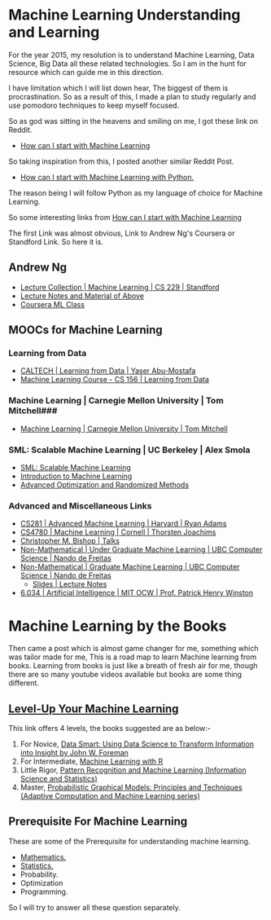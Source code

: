 # Machine Learning Understanding and Learning #

For the year 2015, my resolution is to understand Machine Learning, Data Science, Big Data all these related technologies. So I am in the hunt for resource which can guide me in this direction.

I have limitation which I will list down hear, The biggest of them is procrastination. So as a result of this, I made a plan to study regularly and use pomodoro techniques to keep myself focused. 

So as god was sitting in the heavens and smiling on me, I got these link on Reddit.

* [How can I start with Machine Learning ](http://www.reddit.com/r/MachineLearning/comments/2ntxgt/how_can_i_start_with_machine_learning/)

So taking inspiration from this, I posted another similar Reddit Post.

* [How can I start with Machine Learning with Python.](http://www.reddit.com/r/learnpython/comments/2nujc5/how_can_i_start_with_machine_learning_with_python/)

The reason being I will follow Python as my language of choice for Machine Learning.

So some interesting links from [How can I start with Machine Learning ](http://www.reddit.com/r/MachineLearning/comments/2ntxgt/how_can_i_start_with_machine_learning/)

The first Link was almost obvious, Link to Andrew Ng's Coursera or Standford Link. So here it is.

## Andrew Ng ##

* [Lecture Collection | Machine Learning | CS 229 | Standford ](https://www.youtube.com/playlist?list=PLA89DCFA6ADACE599)
* [Lecture Notes and Material of Above ](http://cs229.stanford.edu/materials.html)
* [Coursera ML Class](https://class.coursera.org/ml-007)

## MOOCs for Machine Learning ##

### Learning from Data ###

* [CALTECH | Learning from Data | Yaser Abu-Mostafa ](https://work.caltech.edu/telecourse.html)
* [Machine Learning Course - CS 156 | Learning from Data ](https://www.youtube.com/playlist?list=PLD63A284B7615313A)

### Machine Learning |  Carnegie Mellon University | Tom Mitchell###

* [Machine Learning |  Carnegie Mellon University | Tom Mitchell](http://www.cs.cmu.edu/~tom/10701_sp11/lectures.shtml)

### SML: Scalable Machine Learning | UC Berkeley | Alex Smola ###

* [SML: Scalable Machine Learning ](http://alex.smola.org/teaching/berkeley2012/)
* [Introduction to Machine Learning ](http://alex.smola.org/teaching/cmu2013-10-701x/)
* [Advanced Optimization and Randomized Methods](http://www.cs.cmu.edu/~suvrit/teach/aopt.html)

### Advanced and Miscellaneous Links ###

* [CS281 | Advanced Machine Learning | Harvard | Ryan Adams](http://www.seas.harvard.edu/courses/cs281/)
* [CS4780 | Machine Learning | Cornell | Thorsten Joachims](http://machine-learning-course.joachims.org/)
* [Christopher M. Bishop | Talks](http://research.microsoft.com/en-us/um/people/cmbishop/talks.htm)
* [Non-Mathematical | Under Graduate Machine Learning | UBC Computer Science  | Nando de Freitas ](https://www.youtube.com/playlist?list=PLE6Wd9FR--Ecf_5nCbnSQMHqORpiChfJf&feature=view_all) 
* [Non-Mathematical | Graduate Machine Learning | UBC Computer Science  | Nando de Freitas ](https://www.youtube.com/playlist?list=PLE6Wd9FR--EdyJ5lbFl8UuGjecvVw66F6&feature=view_all)
    * [Slides | Lecture Notes ](http://www.cs.ubc.ca/~nando/teaching.html)
* [6.034 | Artificial Intelligence | MIT OCW | Prof. Patrick Henry Winston ](http://ocw.mit.edu/courses/electrical-engineering-and-computer-science/6-034-artificial-intelligence-fall-2010/)

# Machine Learning by the Books #

Then came a post which is almost game changer for me, something which was tailor made for me, This is a road map to learn Machine learning from books. Learning from books is just like a breath of fresh air for me, though there are so many youtube videos available but books are some thing different.

## [Level-Up Your Machine Learning ](http://www.metacademy.org/roadmaps/cjrd/level-up-your-ml) ##

This link offers 4 levels, the books suggested are as below:-

1. For Novice, [Data Smart: Using Data Science to Transform Information into Insight by John W. Foreman ](http://www.amazon.com/gp/product/111866146X/ref=as_li_qf_sp_asin_il_tl?ie=UTF8&camp=1789&creative=9325&creativeASIN=111866146X&linkCode=as2&tag=metacademy-20&linkId=FXCXLE6R5JAUQ3DR)
2. For Intermediate, [Machine Learning with R](http://www.amazon.com/gp/product/1782162143/ref=as_li_qf_sp_asin_il_tl?ie=UTF8&camp=1789&creative=9325&creativeASIN=1782162143&linkCode=as2&tag=metacademy-20&linkId=A7H4IRYIG6O64SD4)
3. Little Rigor, [Pattern Recognition and Machine Learning (Information Science and Statistics)](http://www.amazon.com/gp/product/0387310738/ref=as_li_qf_sp_asin_il_tl?ie=UTF8&camp=1789&creative=9325&creativeASIN=0387310738&linkCode=as2&tag=metacademy-20&linkId=RBNXLMWNVGBWAHJ5)
4. Master, [Probabilistic Graphical Models: Principles and Techniques (Adaptive Computation and Machine Learning series)](http://www.amazon.com/gp/product/0262013193/ref=as_li_qf_sp_asin_il_tl?ie=UTF8&camp=1789&creative=9325&creativeASIN=0262013193&linkCode=as2&tag=metacademy-20&linkId=7ASBQV6PFQBTBMNI)

## Prerequisite For Machine Learning ##

These are some of the Prerequisite for understanding machine learning.

* [Mathematics.](Mathematics4ML.md)
* [Statistics.](ProbabilityStatistics4ML.md)
* Probability.
* Optimization
* Programming.

So I will try to answer all these question separately.

